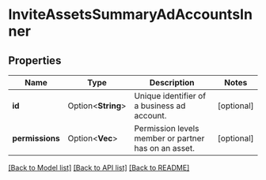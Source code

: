 # InviteAssetsSummaryAdAccountsInner

## Properties

Name | Type | Description | Notes
------------ | ------------- | ------------- | -------------
**id** | Option<**String**> | Unique identifier of a business ad account. | [optional]
**permissions** | Option<**Vec<String>**> | Permission levels member or partner has on an asset. | [optional]

[[Back to Model list]](../README.md#documentation-for-models) [[Back to API list]](../README.md#documentation-for-api-endpoints) [[Back to README]](../README.md)


